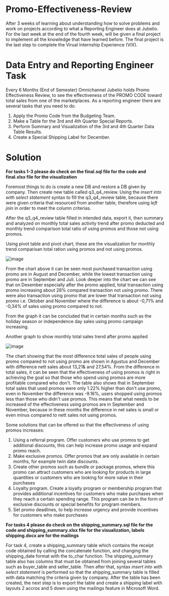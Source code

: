 # Promo-Effectiveness-Review
After 3 weeks of learning about understanding how to solve problems and work on projects according to what a Reporting Engineer does at Jubelio. For the last week at the end of the fourth week, will be given a final project to implement all the knowledge that have learned before. The final project is the last step to complete the Virual Internship Experience (VIX).

# Data Entry and Reporting Engineer Task
Every 6 Months (End of Semester) Omnichannel Jubelio holds Promo Effectiveness Review, to see the effectiveness of the PROMO CODE toward total sales from one of the marketplaces. As a reporting engineer there are several tasks that you need to do.
  1. Apply the Promo Code from the Budgeting Team.
  2. Make a Table for the 3rd and 4th Quarter Special Reports.
  3. Perform Summary and Visualization of the 3rd and 4th Quarter Data Table Results.
  4. Create a Special Shipping Label for December.
 
# Solution
**For tasks 1-3 please do check on the final.sql file for the code and final.xlsx file for the visualization**

Foremost things to do is create a new DB and restore a DB given by company. Then create new table called q3_q4_review. Using the *insert into with select statement* syntax to fill the q3_q4_review table, because there were given criteria that resourced from another table, therefore using *left join* in order to meet the column criterias.

After the q3_q4_review table filled in intended data, export it, then summary and analyzed on monthly total sales activity trend after promo deducted and monthly trend comparison total ratio of using promos and those not using promos.

Using pivot table and pivot chart, these are the visualization for monthly trend comparisan total ration using promos and not using promos.

![image](https://github.com/jenangsabun/Promo-Effectiveness-Review/assets/122729198/bfcd6d84-eedb-4dda-90e0-65ab7398a518)

From the chart above it can be seen most purchased transaction using promo are in August and December, while the lowest transaction using promo are in September and Juli. Look deeper into the chart we can see that on Desember especially after the promo applied, total transaction using promo increasing about 28% compared transaction not using promo. There were also transaction using promo that are lower that transaction not using promo i.e. Oktober and November where the difference is about -0,71% and -0,34% of sales using promo compared to not. 

From the graph it can be concluded that in certain months such as the holiday season or independence day sales using promo campaign increasing. 

Another graph to show monthly total sales trend after promo applied

![image](https://github.com/jenangsabun/Promo-Effectiveness-Review/assets/122729198/58165dc7-f2bd-45bc-9a9f-0b65c63d3449)

The chart showing that the most difference total sales of people using promo compared to not using promo are shown in Agustus and December with difference nett sales about 13,21& and 27,54%. From the difference in total sales, it can be seen that the effectiveness of using promos is right in achieving the goal so that those who spend using promos are more profitable compared who don't. 
The table also shows that in September total sales that used promos were only 1.22% higher than don't use promo, even in November the difference was -9.16%, users shopped using promos less than those who didn't use promos. 
This means that what needs to be increased of the effectiveness using promos are in September and November, because in these months the difference in net sales is small or even minus compared to nett sales not using promos.

Some solutions that can be offered so that the effectiveness of using promos increases:
  1. Using a referral program. Offer customers who use promos to get additional discounts, this can help increase promo usage and expand promo reach.
  2. Make exclusive promos. Offer promos that are only available in certain months, for example twin date discounts.
  3. Create other promos such as bundle or package promos, where this promo can attract customers who are looking for products in large quantities or customers who are looking for more value in their purchases
  4. Loyalty program. Create a loyalty program or membership program that provides additional incentives for customers who make purchases when they reach a certain spending range. This program can be in the form of exclusive discounts or special benefits for program members.
  5. Set promo deadlines, to help increase urgency and provide incentives for customers who make purchases

**For tasks 4 please do check on the shipping_summary.sql file for the code and shipping_summary.xlsx file for the visualization, labels shipping.docx are for the mailings**

For task 4, create a shipping_summary table which contains the receipt code obtained by calling the concatenate function, and changing the shipping_date format with the to_char function. The shipping_summary table also has columns that must be obtained from joining several tables such as buyer_table and seller_table. Then after that, syntax *insert into with select statement* is performed so that the shipping_summary table is filled with data matching the criteria given by company. After the table has been created, the next step is to export the table and create a shipping label with layouts 2 accros and 5 down using the mailings feature in Microsoft Word.
